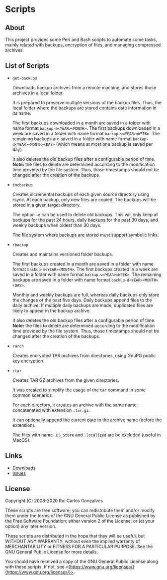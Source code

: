 # Scripts

## About
This project provides some Perl and Bash scripts to automate some tasks, mainly related with backups, encryption of files, and managing compressed archives.


## List of Scripts
* `get-backups`

  Downloads backup archives from a remote machine, and stores those archives in a local folder.

  It is prepared to preserve multiple versions of the backup files.  Thus, the local folder where the backups are stored contains date information in its name.

  The first backups downloaded in a month are saved in a folder with name format `backup-m<YEAR><MONTH>`.
  The first backups downloaded in a week are saved in a folder with name format `backup-w<YEAR><WEEK>`.
  The remaining backups are saved in a folder with name format `backup-d<YEAR><MONTH><DAY>` (which means at most one backup is saved per day).

  It also deletes the old backup files after a configurable period of time.
  **Note:** the files to delete are determined according to the modification time provided by the file system.
  Thus, those timestamps should not be changed after the creation of the backups.
  
* `incbackup`

  Creates incremental backups of each given source directory using *rsync*.
  At each backup, only new files are copied.  The backups will be stored in a given target directory.

  The option `-d` can be used to delete old backups.
  This will only keep all backups for the past 24 hours, daily backups for the past 30 days, and weekly backups when oldest than 30 days.

  The file system where backups are stored must support symbolic links.
  
* `rbackup`
  
  Creates and maintains versioned folder backups.
  
  The first backups created in a month are saved in a folder with name format `backup-m<YEAR><MONTH>`.
  The first backups created in a week are saved in a folder with name format `backup-w<YEAR><WEEK>`.
  The remaining backups are saved in a folder with name format `backup-d<YEAR><MONTH><DAY>`.
  
  Monthly and weekly backups are full, whereas daily backups only store the changes of the past five days.
  Daily backups append files to the daily archive.  If multiple daily backups are made, duplicated files are likely to appear in the backup archive.
  
  It also deletes the old backup files after a configurable period of time.
  **Note:** the files to delete are determined according to the modification time provided by the file system.
  Thus, those timestamps should not be changed after the creation of the backups.

* `rarch`
  
  Creates encrypted TAR archives from directories, using GnuPG public key encryption.

* `rtar`
  
  Creates TAR GZ archives from the given directories.
  
  It was created to simplify the usage of the `tar` command in some common scenarios.
  
  For each directory, it creates an archive with the same name, concatenated with extension `.tar.gz`.
  
  It can optionally append the current date to the archive name (before the extension).
  
  The files with name `.DS_Store` and `.localized` are be excluded (useful in MacOS).


## Links
* [Downloads](https://github.com/rcgoncalves/scripts/releases/latest)
* [Issues](https://github.com/rcgoncalves/scripts/issues)


## License
Copyright (C) 2008-2020 Rui Carlos Gonçalves

These scripts are free software; you can redistribute them and/or modify them under the terms of the GNU General Public License as published by the Free Software Foundation; either version 2 of the License, or (at your option) any later version.

These scripts are distributed in the hope that they will be useful, but WITHOUT ANY WARRANTY; without even the implied warranty of MERCHANTABILITY or FITNESS FOR A PARTICULAR PURPOSE.
See the GNU General Public License for more details.

You should have received a copy of the GNU General Public License along with these scripts.
If not, see <[https://www.gnu.org/licenses/](https://www.gnu.org/licenses/)>.
